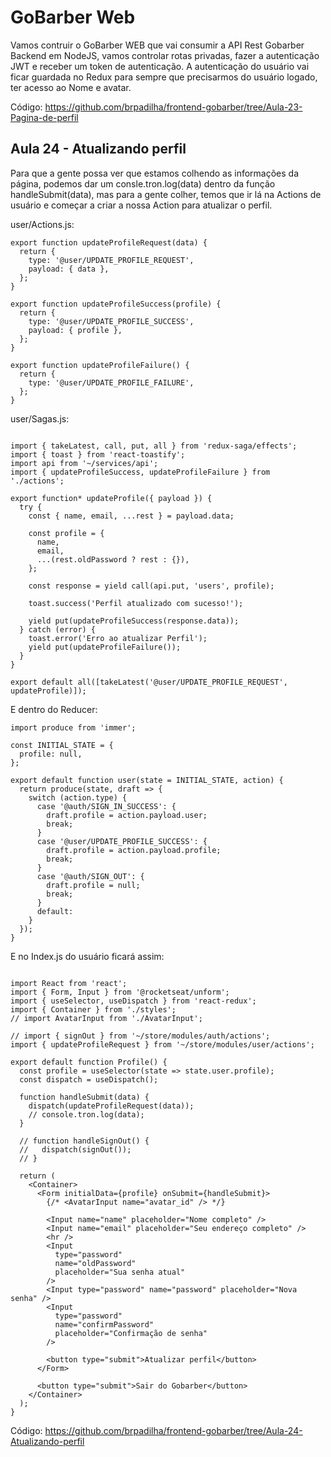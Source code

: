 # GoBarber Web

Vamos contruir o GoBarber WEB que vai consumir a API Rest Gobarber Backend em NodeJS, vamos controlar rotas privadas, fazer a autenticação JWT e receber um token de autenticação. A autenticação do usuário vai ficar guardada no Redux para sempre que precisarmos do usuário logado, ter acesso ao Nome e avatar.

Código: https://github.com/brpadilha/frontend-gobarber/tree/Aula-23-Pagina-de-perfil

## Aula 24 - Atualizando perfil

Para que a gente possa ver que estamos colhendo as informações da página, podemos dar um consle.tron.log(data) dentro da função handleSubmit(data), mas para a gente colher, temos que ir lá na Actions de usuário e começar a criar a nossa Action para atualizar o perfil.

user/Actions.js:

```
export function updateProfileRequest(data) {
  return {
    type: '@user/UPDATE_PROFILE_REQUEST',
    payload: { data },
  };
}

export function updateProfileSuccess(profile) {
  return {
    type: '@user/UPDATE_PROFILE_SUCCESS',
    payload: { profile },
  };
}

export function updateProfileFailure() {
  return {
    type: '@user/UPDATE_PROFILE_FAILURE',
  };
}
```

user/Sagas.js:

```

import { takeLatest, call, put, all } from 'redux-saga/effects';
import { toast } from 'react-toastify';
import api from '~/services/api';
import { updateProfileSuccess, updateProfileFailure } from './actions';

export function* updateProfile({ payload }) {
  try {
    const { name, email, ...rest } = payload.data;

    const profile = {
      name,
      email,
      ...(rest.oldPassword ? rest : {}),
    };

    const response = yield call(api.put, 'users', profile);

    toast.success('Perfil atualizado com sucesso!');

    yield put(updateProfileSuccess(response.data));
  } catch (error) {
    toast.error('Erro ao atualizar Perfil');
    yield put(updateProfileFailure());
  }
}

export default all([takeLatest('@user/UPDATE_PROFILE_REQUEST', updateProfile)]);

```

E dentro do Reducer:

```
import produce from 'immer';

const INITIAL_STATE = {
  profile: null,
};

export default function user(state = INITIAL_STATE, action) {
  return produce(state, draft => {
    switch (action.type) {
      case '@auth/SIGN_IN_SUCCESS': {
        draft.profile = action.payload.user;
        break;
      }
      case '@user/UPDATE_PROFILE_SUCCESS': {
        draft.profile = action.payload.profile;
        break;
      }
      case '@auth/SIGN_OUT': {
        draft.profile = null;
        break;
      }
      default:
    }
  });
}

```

E no Index.js do usuário ficará assim:

```

import React from 'react';
import { Form, Input } from '@rocketseat/unform';
import { useSelector, useDispatch } from 'react-redux';
import { Container } from './styles';
// import AvatarInput from './AvatarInput';

// import { signOut } from '~/store/modules/auth/actions';
import { updateProfileRequest } from '~/store/modules/user/actions';

export default function Profile() {
  const profile = useSelector(state => state.user.profile);
  const dispatch = useDispatch();

  function handleSubmit(data) {
    dispatch(updateProfileRequest(data));
    // console.tron.log(data);
  }

  // function handleSignOut() {
  //   dispatch(signOut());
  // }

  return (
    <Container>
      <Form initialData={profile} onSubmit={handleSubmit}>
        {/* <AvatarInput name="avatar_id" /> */}

        <Input name="name" placeholder="Nome completo" />
        <Input name="email" placeholder="Seu endereço completo" />
        <hr />
        <Input
          type="password"
          name="oldPassword"
          placeholder="Sua senha atual"
        />
        <Input type="password" name="password" placeholder="Nova senha" />
        <Input
          type="password"
          name="confirmPassword"
          placeholder="Confirmação de senha"
        />

        <button type="submit">Atualizar perfil</button>
      </Form>

      <button type="submit">Sair do Gobarber</button>
    </Container>
  );
}
```

Código: https://github.com/brpadilha/frontend-gobarber/tree/Aula-24-Atualizando-perfil
